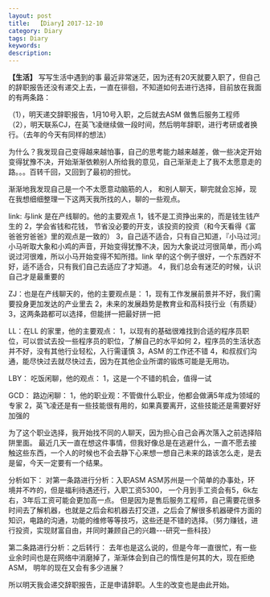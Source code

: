 ```yaml
---
layout: post
title:  【Diary】2017-12-10
category: Diary
tags: Diary
keywords:
description:
---
```




**【生活】**
写写生活中遇到的事
最近非常迷茫，因为还有20天就要入职了，但自己的辞职报告还没有递交上去，一直在徘徊，不知道如何去进行选择，目前放在我面的有两条路：

（1），明天递交辞职报告，1月10号入职，之后就去ASM 做售后服务工程师
（2），明天联系CJ，在英飞凌继续做一段时间，然后明年辞职，进行考研或者换行。（去年的今天有同样的想法）

为什么？我发现自己变得越来越怕事，自己的思考能力越来越差，做一些决定开始变得犹豫不决，开始渐渐依赖别人所给我的意见，自己渐渐走上了我不太愿意走的路。。。百转千回，又回到了最初的担忧。

渐渐地我发现自己是一个不太愿意动脑筋的人， 和别人聊天，聊完就会忘掉，现在我想细细整理一下这两天我所找的人，聊的一些观点。

link: 与link 是在产线聊的。他的主要观点
1，钱不是工资挣出来的，而是钱生钱产生的
2，学会省钱和花钱， 节省没必要的开支，该投资的投资（和今天看得《富爸爸穷爸爸》里的观点是一致的）
3，自己适不适合，只有自己知道，『小马过河』小马听取大象和小鸡的声音，开始变得犹豫不决，因为大象说过河很简单，而小鸡说过河很难，所以小马开始变得不知所措。link 举的这个例子很好，一个东西好不好，适不适合，只有我们自己去适应了才知道。
4，我们总会有迷茫的时候，认识自己才是最重要的

ZJ：也是在产线聊天的，他的主要观点是：
1，现有工作发展前景并不好，我们需要投身更加发达的产业里去
2，未来的发展趋势是教育业和高科技行业（有质疑）
3，这两条路都可以选择，但能拼一把最好拼一把

LL：在LL 的家里，他的主要观点：
1，以现有的基础很难找到合适的程序员职位，可以尝试去投一些程序员的职位，了解自己的水平如何
2，程序员的生活状态并不好，没有其他行业轻松，入行需谨慎
3，ASM 的工作还不错
4，和叔叔们沟通，能尽快过去就尽快过去，因为在其他企业所谓的锻炼可能是无用功。

LBY： 吃饭闲聊，他的观点：
1，这是一个不错的机会，值得一试

GCD： 路边闲聊：
1，他的职业观：不管做什么职业，他都会做满5年成为领域的专家
2，英飞凌还是有一些技能很有用的，如果真要离开，这些技能还是需要好好加强的


为了这个职业选择，我开始找不同的人聊天，因为担心自己会再次落入之前选择陷阱里面。
最近几天一直在想这件事情，但我好像总是在逃避什么，一直不愿去接触这些东西，一个人的时候也不会去静下心来想一想自己未来的路该怎么走，是去是留，今天一定要有一个结果。

分析如下：
对第一条路进行分析：入职ASM
ASM苏州是一个简单的办事处，环境并不咋的，但是福利待遇还行，入职工资5300， 一个月到手工资会有5，6k左右，3年后工资可能会更加高一点。
但是因为是售后服务工程师，自己需要花很多时间去了解机器，也就是之后会和机器去打交道，之后会了解很多机器硬件方面的知识，电路的沟通，功能的维修等等技巧，这些还是不错的选择。（努力赚钱，进行投资，实现财富自由，并同时兼顾自己的兴趣---研究一些科技）

第二条路进行分析：之后转行：
去年也是这么说的，但是今年一直很忙，有一些业余时间也是在网络中消磨掉了，渐渐体会到自己的惰性是何其的大，现在拒绝ASM， 明年的现在又会有多少进展？

所以明天我会递交辞职报告，正是申请辞职。人生的改变也是由此开始。



